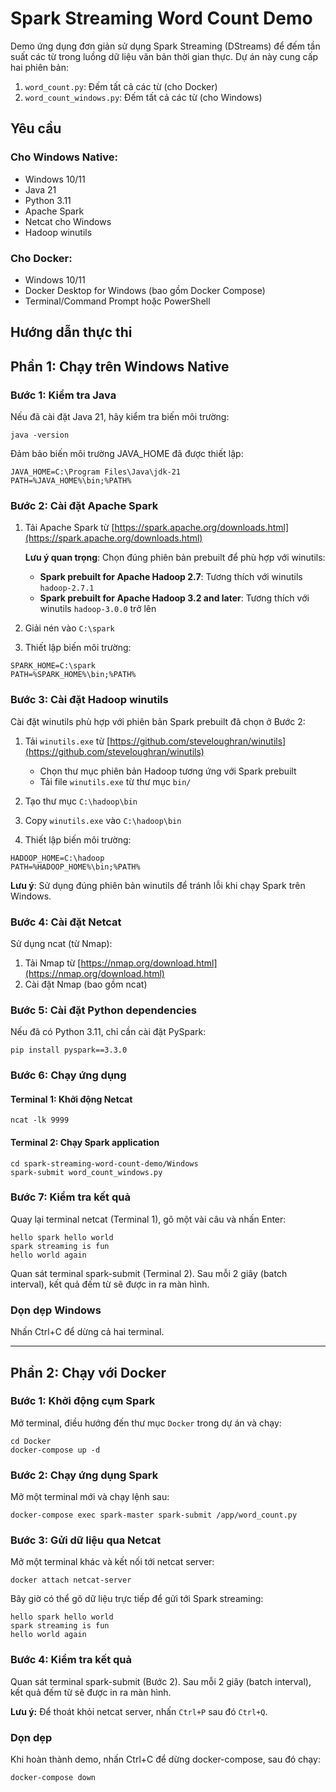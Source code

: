 # Spark Streaming Word Count Demo

Demo ứng dụng đơn giản sử dụng Spark Streaming (DStreams) để đếm tần suất các từ trong luồng dữ liệu văn bản thời gian thực. Dự án này cung cấp hai phiên bản:

1. `word_count.py`: Đếm tất cả các từ (cho Docker)
2. `word_count_windows.py`: Đếm tất cả các từ (cho Windows)

## Yêu cầu

### Cho Windows Native:

- Windows 10/11
- Java 21
- Python 3.11
- Apache Spark
- Netcat cho Windows
- Hadoop winutils

### Cho Docker:

- Windows 10/11
- Docker Desktop for Windows (bao gồm Docker Compose)
- Terminal/Command Prompt hoặc PowerShell

## Hướng dẫn thực thi

## Phần 1: Chạy trên Windows Native

### Bước 1: Kiểm tra Java

Nếu đã cài đặt Java 21, hãy kiểm tra biến môi trường:

```
java -version
```

Đảm bảo biến môi trường JAVA_HOME đã được thiết lập:

```
JAVA_HOME=C:\Program Files\Java\jdk-21
PATH=%JAVA_HOME%\bin;%PATH%
```

### Bước 2: Cài đặt Apache Spark

1. Tải Apache Spark từ [https://spark.apache.org/downloads.html](https://spark.apache.org/downloads.html)

   **Lưu ý quan trọng**: Chọn đúng phiên bản prebuilt để phù hợp với winutils:

   - **Spark prebuilt for Apache Hadoop 2.7**: Tương thích với winutils `hadoop-2.7.1`
   - **Spark prebuilt for Apache Hadoop 3.2 and later**: Tương thích với winutils `hadoop-3.0.0` trở lên

2. Giải nén vào `C:\spark`
3. Thiết lập biến môi trường:

```
SPARK_HOME=C:\spark
PATH=%SPARK_HOME%\bin;%PATH%
```

### Bước 3: Cài đặt Hadoop winutils

Cài đặt winutils phù hợp với phiên bản Spark prebuilt đã chọn ở Bước 2:

1. Tải `winutils.exe` từ [https://github.com/steveloughran/winutils](https://github.com/steveloughran/winutils)

   - Chọn thư mục phiên bản Hadoop tương ứng với Spark prebuilt
   - Tải file `winutils.exe` từ thư mục `bin/`

2. Tạo thư mục `C:\hadoop\bin`
3. Copy `winutils.exe` vào `C:\hadoop\bin`
4. Thiết lập biến môi trường:

```
HADOOP_HOME=C:\hadoop
PATH=%HADOOP_HOME%\bin;%PATH%
```

**Lưu ý**: Sử dụng đúng phiên bản winutils để tránh lỗi khi chạy Spark trên Windows.

### Bước 4: Cài đặt Netcat

Sử dụng ncat (từ Nmap):

1. Tải Nmap từ [https://nmap.org/download.html](https://nmap.org/download.html)
2. Cài đặt Nmap (bao gồm ncat)

### Bước 5: Cài đặt Python dependencies

Nếu đã có Python 3.11, chỉ cần cài đặt PySpark:

```
pip install pyspark==3.3.0
```

### Bước 6: Chạy ứng dụng

#### Terminal 1: Khởi động Netcat

```
ncat -lk 9999
```

#### Terminal 2: Chạy Spark application

```
cd spark-streaming-word-count-demo/Windows
spark-submit word_count_windows.py
```

### Bước 7: Kiểm tra kết quả

Quay lại terminal netcat (Terminal 1), gõ một vài câu và nhấn Enter:

```
hello spark hello world
spark streaming is fun
hello world again
```

Quan sát terminal spark-submit (Terminal 2). Sau mỗi 2 giây (batch interval), kết quả đếm từ sẽ được in ra màn hình.

### Dọn dẹp Windows

Nhấn Ctrl+C để dừng cả hai terminal.

---

## Phần 2: Chạy với Docker

### Bước 1: Khởi động cụm Spark

Mở terminal, điều hướng đến thư mục `Docker` trong dự án và chạy:

```
cd Docker
docker-compose up -d
```

### Bước 2: Chạy ứng dụng Spark

Mở một terminal mới và chạy lệnh sau:

```
docker-compose exec spark-master spark-submit /app/word_count.py
```

### Bước 3: Gửi dữ liệu qua Netcat

Mở một terminal khác và kết nối tới netcat server:

```
docker attach netcat-server
```

Bây giờ có thể gõ dữ liệu trực tiếp để gửi tới Spark streaming:

```
hello spark hello world
spark streaming is fun
hello world again
```

### Bước 4: Kiểm tra kết quả

Quan sát terminal spark-submit (Bước 2). Sau mỗi 2 giây (batch interval), kết quả đếm từ sẽ được in ra màn hình.

**Lưu ý:** Để thoát khỏi netcat server, nhấn `Ctrl+P` sau đó `Ctrl+Q`.

### Dọn dẹp

Khi hoàn thành demo, nhấn Ctrl+C để dừng docker-compose, sau đó chạy:

```
docker-compose down
```
